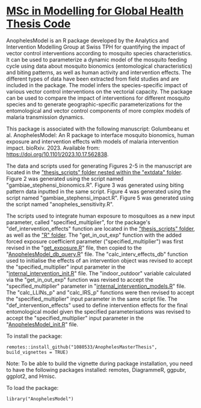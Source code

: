 # [MSc in Modelling for Global Health Thesis Code](https://github.com/1080533/AnophelesMasterThesis/tree/main) 
AnophelesModel is an R package developed by the Analytics and Intervention Modelling Group at Swiss TPH for quantifying the impact of vector control interventions according to mosquito species characteristics. It can be used to parameterize a dynamic model of the mosquito feeding cycle using data about mosquito bionomics (entomological characteristics) and biting patterns, as well as human activity and intervention effects. The different types of data have been extracted from field studies and are included in the package. The model infers the species-specific impact of various vector control interventions on the vectorial capacity. The package can be used to compare the impact of interventions for different mosquito species and to generate geographic-specific parameterizations for the entomological and vector control components of more complex models of malaria transmission dynamics.

This package is associated with the following manuscript:
Golumbeanu et al. AnophelesModel: An R package to interface mosquito bionomics, human exposure and intervention effects with models of malaria intervention impact. bioRxiv. 2023. Available from: https://doi.org/10.1101/2023.10.17.562838.

The data and scripts used for generating Figures 2-5 in the manuscript are located in the ["thesis_scripts" folder nested within the "extdata" folder](https://github.com/1080533/AnophelesMasterThesis/tree/main/extdata/thesis_scripts).
Figure 2 was generated using the script named "gambiae_stephensi_bionomics.R". Figure 3 was generated using biting pattern data inputted in the same script.
Figure 4 was generated using the script named "gambiae_stephensi_impact.R".
Figure 5 was generated using the script named "anopheles_sensitivity.R".

The scripts used to integrate human exposure to mosquitoes as a new input parameter, called "specified_multiplier", for the package's "def_intervention_effects" function are located in the ["thesis_scripts" folder](https://github.com/1080533/AnophelesMasterThesis/tree/main/extdata/thesis_scripts), as well as the ["R" folder](https://github.com/1080533/AnophelesMasterThesis/tree/main/R).
The "get_in_out_exp" function with the added forced exposure coefficient parameter ("specified_multiplier") was first revised in the "[get_exposure.R](https://github.com/1080533/AnophelesMasterThesis/blob/main/extdata/thesis_scripts/get_exposure.R)" file, then copied to the "[AnophelesModel_db_query.R](https://github.com/1080533/AnophelesMasterThesis/blob/main/R/AnophelesModel_db_query.R)" file.
The "calc_interv_effects_db" function used to initialise the effects of an intervention object was revised to accept the "specified_multiplier" input parameter in the "[internal_intervention_init.R](https://github.com/1080533/AnophelesMasterThesis/blob/main/R/internal_intervention_init.R)" file.
The "indoor_outdoor" variable calculated via the "get_in_out_exp" function was revised to accept the "specified_multiplier" parameter in "[internal_intervention_models.R](https://github.com/1080533/AnophelesMasterThesis/blob/main/R/internal_intervention_models.R)" file. The "calc_LLINs_p" and "calc_IRS_p" functions were then revised to accept the "specified_multiplier" input parameter in the same script file.
The "def_intervention_effects" used to define intervention effects for the final entomological model given the specified parameterisations was revised to accept the "specified_multiplier" input parameter in the "[AnophelesModel_init.R](https://github.com/1080533/AnophelesMasterThesis/blob/main/R/AnophelesModel_init.R)" file.

To install the package:
```{r}
remotes::install_github("1080533/AnophelesMasterThesis", build_vignettes = TRUE)
```
Note: To be able to build the vignette during package installation, you need to have the following packages installed: remotes, DiagrammeR, ggpubr, ggplot2, and Hmisc.

To load the package:
```{r}
library("AnophelesModel")
```
